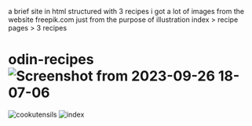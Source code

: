 a brief site in html structured with 3 recipes
i got a lot of images from the website freepik.com just from the purpose of illustration
index > recipe pages > 3 recipes
# odin-recipes![Screenshot from 2023-09-26 18-07-06](https://github.com/rsmx86/odin-recipes/assets/114123191/9f582924-e2fc-4553-b47d-af72387f1ce4)
![cookutensils](https://github.com/rsmx86/odin-recipes/assets/114123191/ecc90a43-315b-4c8f-836b-b071f832ef98)
![index](https://github.com/rsmx86/odin-recipes/assets/114123191/8d8611ea-38df-4ef7-9d4e-ab0bfaaf614f)
